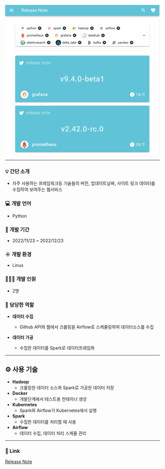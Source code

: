 ![스크린샷 2023-02-01 오후 4.23.11.png](https://github.com/hubjh/release-note/blob/master/%E1%84%89%E1%85%B3%E1%84%8F%E1%85%B3%E1%84%85%E1%85%B5%E1%86%AB%E1%84%89%E1%85%A3%E1%86%BA%202023-02-01%20%E1%84%8B%E1%85%A9%E1%84%92%E1%85%AE%204.23.11.png)

---

### 💡 간단 소개

- 자주 사용하는 프레임워크등 기술들의 버전, 업데이트날짜, 사이트 링크 데이터를 수집하여 보여주는 웹서비스

### 💻 개발 언어

- Python

### 📆 개발 기간

- 2022/11/23 ~ 2022/12/23

### ☀️ 개발 환경

- Linux

### 👨🏻‍💻 개발 인원

- 2명

### 🔧 담당한 역할

- **데이터 수집**
    - Github API와 웹에서 크롤링을 Airflow로 스케쥴링하여 데이터소스를 수집

- **데이터 가공**
    - 수집한 데이터를 Spark로 데이터프레임화
    

---

## ⚙️ 사용 기술

- **Hadoop**
    - 크롤링한 데이터 소스와 Spark로 가공한 데이터 저장
- **Docker**
    - 개발단계에서 테스트용 컨테이너 생성
- **Kubernetes**
    - Spark와 Airflow가 Kubernetes에서 실행
- **Spark**
    - 수집한 데이터를 처리할 때 사용
- **Airflow**
    - 데이터 수집, 데이터 처리 스케쥴 관리

---

### 🔗 Link

[Release Note](http://15.164.106.168/?products=python,hive,spark,hadoop,airflow,prometheus,grafana,datahub,elasticsearch,delta_lake,kafka,pandas,graphql-js,rails,react,tailwind,mobx,vuex,node,django,rabbitmq,kubernetes,gatsby,tableau,flask,fastapi,seaborn,queryme,storybook,vue,express,recoil,springboot,redux,grpc,nuxt,celery,mybatis,matplotlib,angular,next,redash,nest,laravel,liquibase,emotion,spring,powerbi,numpy)
